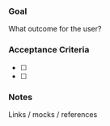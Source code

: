 ### Goal
What outcome for the user?

### Acceptance Criteria
- [ ]
- [ ]

### Notes
Links / mocks / references
